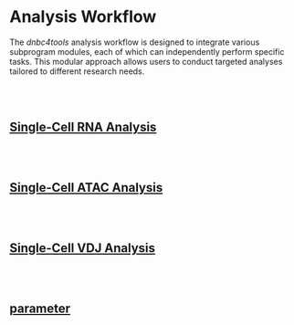 # Analysis Workflow

The *dnbc4tools* analysis workflow is designed to integrate various subprogram modules, each of which can independently perform specific tasks. This modular approach allows users to conduct targeted analyses tailored to different research needs.

</br>
</br>


## [Single-Cell RNA Analysis](./pipeline/scRNA.md)

</br>
</br>


## [Single-Cell ATAC Analysis](./pipeline/scATAC.md)

</br>
</br>


## [Single-Cell VDJ Analysis](./pipeline/scVDJ.md)

</br>
</br>

## [parameter](./parameter/parameter.md)